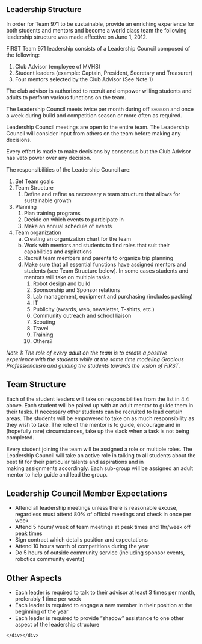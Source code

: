   <div class="content">
    <div class="field field-name-body field-type-text-with-summary field-label-hidden"><div class="field-items"><div class="field-item even"><p><span style="font-size: 1.385em; font-weight: bold; line-height: 1.538em;">Leadership Structure</span></p><p>In order for Team 971 to be sustainable, provide an enriching experience for both students and mentors and become a world class team the following leadership structure was made affective on June 1, 2012.</p><p>FIRST Team 971 leadership consists of a Leadership Council composed of the following:</p><ol><li>Club Advisor (employee of MVHS)</li><li>Student leaders (example: Captain, President, Secretary and Treasurer)</li><li>Four mentors selected by the Club Advisor (See Note 1)</li></ol><p>The club advisor is authorized to recruit and empower willing students and adults to perform various functions on the team.</p><p>The Leadership Council meets twice per month during off season and once a week during build and competition season or more often as required.</p><p>Leadership Council meetings are open to the entire team. The Leadership Council will consider input from others on the team before making any decisions.</p><p>Every effort is made to make decisions by consensus but the Club Advisor has veto power over any decision.</p><p>The responsibilities of the Leadership Council are:</p><ol><li>Set Team goals</li><li>Team Structure<ol><li>Define and refine as necessary a team structure that allows for sustainable growth</li></ol></li><li>Planning<ol><li>Plan training programs</li><li>Decide on which events to participate in</li><li>Make an annual schedule of events</li></ol></li><li>Team organization<ol type="a"><li>Creating an organization chart for the team</li><li>Work with mentors and students to find roles that suit their capabilities and aspirations</li><li>Recruit team members and parents to organize trip planning</li><li>Make sure that all essential functions have assigned mentors and students (see Team Structure below). In some cases students and mentors will take on multiple tasks.<ol><li>Robot design and build</li><li>Sponsorship and Sponsor relations</li><li>Lab management, equipment and purchasing (includes packing)</li><li>IT</li><li>Publicity (awards, web, newsletter, T-shirts, etc.)</li><li>Community outreach and school liaison</li><li>Scouting</li><li>Travel</li><li>Training</li><li>Others?</li></ol></li></ol></li></ol><p><em>Note 1: The role of every adult on the team is to create a positive experience with the students while at the same time modeling Gracious Professionalism and guiding the students towards the vision of FIRST.</em></p><h2>Team Structure</h2><p>Each of the student leaders will take on responsibilities from the list in 4.4 above. Each student will be paired up with an adult mentor to guide them in their tasks. If necessary other students can be recruited to lead certain areas. The students will be empowered to take on as much responsibility as they wish to take. The role of the mentor is to guide, encourage and in (hopefully rare) circumstances, take up the slack when a task is not being completed.</p><p>Every student joining the team will be assigned a role or multiple roles. The Leadership Council will take an active role in talking to all students about the best fit for their particular talents and aspirations and in making assignments accordingly. Each sub-group will be assigned an adult mentor to help guide and lead the group.</p><h2>Leadership Council Member Expectations</h2><ul><li>Attend all leadership meetings unless there is reasonable excuse, regardless must attend 80% of official meetings and check in once per week</li><li>Attend 5 hours/ week of team meetings at peak times and 1hr/week off peak times</li><li>Sign contract which details position and expectations</li><li>Attend 10 hours worth of competitions during the year</li><li>Do 5 hours of outside community service (including sponsor events, robotics community events)</li></ul><h2>Other Aspects</h2><ul><li>Each leader is required to talk to their advisor at least 3 times per month, preferably 1 time per week</li><li>Each leader is required to engage a new member in their position at the beginning of the year</li><li>Each leader is required to provide “shadow” assistance to one other aspect of the leadership structure</li></ul></div></div></div>  </div>

  
  
</div>
  </div>
</div>
  </div>
    </div>
    
    </div></div>